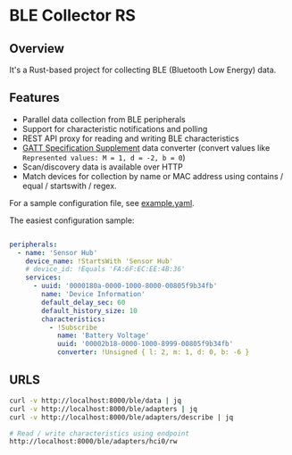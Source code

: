 # BLE Collector RS

## Overview
It's a Rust-based project for collecting BLE (Bluetooth Low Energy) data.

## Features
- Parallel data collection from BLE peripherals
- Support for characteristic notifications and polling
- REST API proxy for reading and writing BLE characteristics
- [GATT Specification Supplement](https://btprodspecificationrefs.blob.core.windows.net/gatt-specification-supplement/GATT_Specification_Supplement.pdf) data converter (convert values like `Represented values: M = 1, d = -2, b = 0`)
- Scan/discovery data is available over HTTP
- Match devices for collection by name or MAC address using contains / equal / startswith / regex.

For a sample configuration file, see [example.yaml](example.yaml).

The easiest configuration sample:

```yaml 

peripherals:
  - name: 'Sensor Hub'
    device_name: !StartsWith 'Sensor Hub'
    # device_id: !Equals 'FA:6F:EC:EE:4B:36'
    services:
      - uuid: '0000180a-0000-1000-8000-00805f9b34fb'
        name: 'Device Information'
        default_delay_sec: 60
        default_history_size: 10
        characteristics:
          - !Subscribe
            name: 'Battery Voltage'
            uuid: '00002b18-0000-1000-8999-00805f9b34fb'
            converter: !Unsigned { l: 2, m: 1, d: 0, b: -6 }
```

## URLS

```bash
curl -v http://localhost:8000/ble/data | jq
curl -v http://localhost:8000/ble/adapters | jq
curl -v http://localhost:8000/ble/adapters/describe | jq

# Read / write characteristics using endpoint
http://localhost:8000/ble/adapters/hci0/rw 
```
